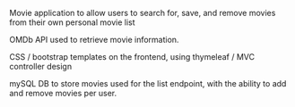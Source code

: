 Movie application to allow users to search for, save, and remove movies from their own personal movie list

OMDb API used to retrieve movie information.

CSS / bootstrap templates on the frontend, using thymeleaf / MVC controller design

mySQL DB to store movies used for the list endpoint, with the ability to add and remove movies per user.
